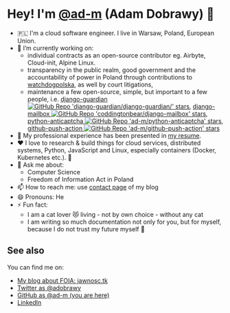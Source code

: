# Hey! I'm [@ad-m](https://github.com/ad-m) (Adam Dobrawy) 👋

- 🇵🇱 I'm a cloud software engineer. I live in Warsaw, Poland, European Union.
- 🔭 I’m currently working on:
  - individual contracts as an open-source contributor eg. Airbyte, Cloud-init, Alpine Linux.
  - transparency in the public realm, good government and the accountability of power in Poland through contributions to [watchdogpolska](github.com/watchdogpolska/), as well by court litigations,
  - maintenance a few open-source, simple, but important to a few people, i.e. [django-guardian ![GitHub Repo 'django-guardian/django-guardian/' stars](https://img.shields.io/github/stars/django-guardian/django-guardian?style=plastic)](https://github.com/django-guardian/django-guardian/), [django-mailbox ![GitHub Repo 'coddingtonbear/django-mailbox' stars](https://img.shields.io/github/stars/coddingtonbear/django-mailbox?style=plastic)](https://github.com/coddingtonbear/django-mailbox), [python-anticaptcha ![GitHub Repo 'ad-m/python-anticaptcha' stars](https://img.shields.io/github/stars/ad-m/python-anticaptcha?style=plastic)](https://github.com/ad-m/python-anticaptcha), [github-push-action ![GitHub Repo 'ad-m/github-push-action' stars](https://img.shields.io/github/stars/ad-m/github-push-action?style=plastic)](https://github.com/ad-m/github-push-action)
- 💼 My professional experience has been presented in [my resume](./resume/resume.pdf).
- ❤️ I love to research & build things for cloud services, distributed systems, Python, JavaScript and Linux, especially containers (Docker, Kubernetes etc.). 🤖 <!-- - 👯 I am looking for cooperation with a small- or medium- size startup on new engineering challenges. I would like to grow together in long term cooperation and work for mutual success. _(status last updated: 28 December 2021)_ -->
- 💬 Ask me about:
  - Computer Science
  - Freedom of Information Act in Poland
- 📫 How to reach me: use [contact page](https://ochrona.jawne.info.pl/about/) of my blog
- 😄 Pronouns: He
- ⚡ Fun fact:
  - I am a cat lover 😻 living - not by own choice - without any cat
  - I am writing so much documentation not only for you, but for myself, because I do not trust my future myself 🙈

## See also

You can find me on:

- [My blog about FOIA: jawnosc.tk](https://jawnosc.tk/)
- [Twitter as @adobrawy](https://twitter.com/adobrawy)
- [GitHub as @ad-m (you are here)](https://github.com/ad-m)
- [LinkedIn](https://linkedin.com/in/adam-dobrawy)
